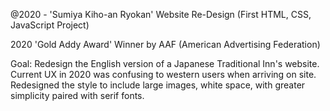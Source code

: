@2020 - 'Sumiya Kiho-an Ryokan' Website Re-Design (First HTML, CSS, JavaScript Project) 

2020 'Gold Addy Award' Winner by AAF (American Advertising Federation)

Goal: Redesign the English version of a Japanese Traditional Inn's website. Current UX in 2020 was confusing to western users when arriving on site. Redesigned the style to include large images, white space, with greater simplicity paired with serif fonts.
